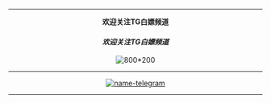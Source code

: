 -------------------------
<div align="center">
 
**欢迎关注TG白嫖频道** 


#### *欢迎关注TG白嫖频道*  
![800*200](https://raw.githubusercontent.com/ublubeu/yzcloud/main/images/bplogo.jpg "欢迎关注")

-------------------------
<div align="center">
 
 [![name-telegram][svg-telegram]][telegram]
<!--此处隔开，不然无法正确编译；这是注释文本，不会显示-->
 [telegram]: https://t.me/yzcloud
 [svg-telegram]: https://img.shields.io/badge/Telegram-@yzcloud-blue.svg?style=plastic
 


</div>

-------------------------
<div align="center">
 



